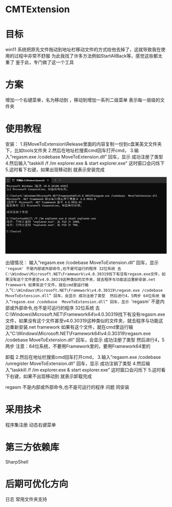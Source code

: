 # CMTExtension

# 目标
win11 系统把原先文件拖动到地址栏移动文件的方式给他去掉了，这就导致我在使用的过程中非常不舒服
为此我找了许多方法例如StartAllBack等，感觉这些都太重了
鉴于此，专门做了这一个工具

# 方案
增加一个右键菜单，名为移动到 ，移动到增加一系列二级菜单 表示每一层级的文件夹

# 使用教程
安装：
1.将MoveToExtension\Release里面的内容复制一份到c盘某英文文件夹下，比如tools文件夹
2.然后在地址栏搜索cmd回车打开cmd，
3.输入”regasm.exe /codebase  MoveToExtension.dll” 回车，显示 成功注册了类型 
4.然后输入”taskkill /f /im explorer.exe & start explorer.exe” 这时窗口会闪烁下
5.这时看下右键，如果出现移动到 就表示安装完成

![alt text](img/1.png)

出错情况：
输入”regasm.exe /codebase  MoveToExtension.dll” 回车，显示 `'regasm' 不是内部或外部命令,也不是可运行的程序
32位系统
去C:\Windows\Microsoft.NET\Framework\v4.0.30319找下有没有regasm.exe文件，如果没有这个文件甚至v4.0.30319这种类似的文件夹，就去程序与功能这边重新安装.net framework
如果有这个文件，就在cmd里运行输入”C:\Windows\Microsoft.NET\Framework\v4.0.30319\regasm.exe /codebase  MoveToExtension.dll” 回车，会显示 成功注册了类型 
然后进行4，5两步
64位系统
输入”regasm.exe /codebase  MoveToExtension.dll” 回车，显示 `'regasm' 不是内部或外部命令,也不是可运行的程序
32位系统
去C:\Windows\Microsoft.NET\Framework64\v4.0.30319找下有没有regasm.exe文件，如果没有这个文件甚至v4.0.30319这种类似的文件夹，就去程序与功能这边重新安装.net framework
如果有这个文件，就在cmd里运行输入”C:\Windows\Microsoft.NET\Framework64\v4.0.30319\regasm.exe /codebase  MoveToExtension.dll” 回车，会显示 成功注册了类型 
然后进行4，5两步
注意：64位系统，不要用Framework里的，要用Framework64里的

卸载
2.然后在地址栏搜索cmd回车打开cmd，
3.输入”regasm.exe /codebase /unregister  MoveToExtension.dll” 回车，显示 成功注销了类型 
4.然后输入”taskkill /f /im explorer.exe & start explorer.exe” 这时窗口会闪烁下
5.这时看下右键，如果不出现移动到 就表示卸载完成

regasm 不是内部或外部命令,也不是可运行的程序 问题 同安装

# 采用技术
程序集注册 动态右键菜单

# 第三方依赖库
SharpShell

# 后期可优化方向
日志
常用文件夹支持
